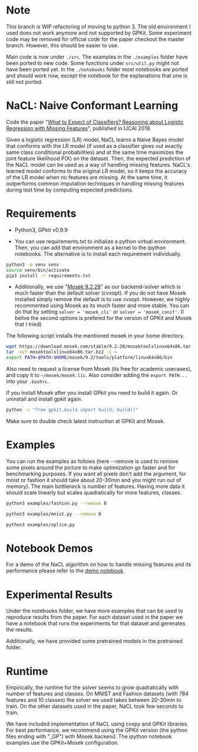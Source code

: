 
# Note

This branch is WIP refactoring of moving to python 3. The old environment I used does not work anymore and not supported by GPKit. Some experiment code may be removed for official code for the paper checkout the master branch. However, this should be easier to use.

Main code is now under `./src`. The examples in the `./examples` folder have been ported to new code. Some functions under `src/util.py` might not have been ported yet. In the `./notebooks` folder most notebooks are ported and should work now, except the notebook for the explanations that one is still not ported.


# NaCL: Naive Conformant Learning
Code the paper "[What to Expect of Classifiers? Reasoning about Logistic Regression with Missing Features](http://starai.cs.ucla.edu/papers/KhosraviIJCAI19.pdf)", published in IJCAI 2019.

Given a logistic regression (LR) model, NaCL learns a Naive Bayes model that conforms with the LR model (if used as a classifier gives out exactly same class conditional probabilities) and at the same time maximizes the joint feature likelihood P(X) on the dataset. Then, the expected prediction of the NaCL model can be used as a way of handling missing features. NaCL's learned model conforms to the original LR model, so it keeps the accuracy of the LR model when no features are missing. At the same time, it outperforms common imputation techniques in handling missing features during test time by computing expected predictions.

# Requirements

- Python3, GPkit v0.9.9

- You can use requirements.txt to initialize a python virtual environment. Then, you can add that environment as a kernel to the ipython notebooks. The alternative is to install each requirement individually.

```bash
python3 -m venv venv
source venv/bin/activate
pip3 install -r requirements.txt
```

- Additionally, we use "[Mosek 9.2.28](https://gpkit.readthedocs.io/en/latest/installation.html)" as our backend-solver which is much faster than the default solver (cvxopt). If you do not have Mosek installed simply remove the default is to use cvxopt. However, we highly recommented using Mosek as its much faster and more stable. You can do that by setting `solver = 'mosek_cli'` or `solver = 'mosek_conif'`. (I belive the second options is prefered for the version of GPKit and Mosek that I tried)

The following script installs the mentioned mosek in your home directory. 
```bash
wget https://download.mosek.com/stable/9.2.28/mosektoolslinux64x86.tar.bz2
tar -xvf mosektoolslinux64x86.tar.bz2 -C ~
export PATH=$PATH:$HOME/mosek/9.2/tools/platform/linux64x86/bin
```

Also need to request a license from Mosek (its free for academic usecases), and copy it to `~/mosek/mosek.lic`. Also consider adding the `export PATH...` into your `.bashrc`.


If you install Mosek after you install GPkit you need to build it again. Or uninstall and install gpkit again.

```bash
python -c "from gpkit.build import build; build()"
```

Make sure to double check latest instruction at GPKit and Mosek.

# Examples
You can run the examples as follows (here --remove is used to remove some pixels around the picture to make optimization go faster and for benchmarking purposes. If you want all pixels don't add the argument, for mnist or fashion it should take about 20-30min and you might run out of memory). The main bottleneck is number of features. Having more data it should scale linearly but scales quadratically for more features, classes.

```bash
python3 examples/fashion.py --remove 8

python3 examples/mnist.py --remove 8

python3 examples/splice.py
```

# Notebook Demos
For a demo of the NaCL algorithm on how to handle missing features and its performance please refer to the [demo notebook](./notebooks/demo.ipynb).

# Experimental Results

Under the notebooks folder, we have more examples that can be used to reproduce results from the paper. For each dataset used in the paper we have a notebook that runs the experiments for that dataset and generates the results. 

Additionally, we have provided some pretrained models in the pretrained folder. 

# Runtime

Empirically, the runtime for the solver seems to grow quadratically with number of features and classes. On MNIST and Fashion datasets (with 784 features and 10 classes) the solver we used takes between 20-30min to train. On the other datasets used in the paper, NaCL took few seconds to train.

We have included implementation of NaCL using cvxpy and GPKit libraries. For best performance, we recommend using the GPKit version (the python files ending with "_GP") with Mosek backend. The ipython notebook examples use the GPKit+Mosek configuration.
